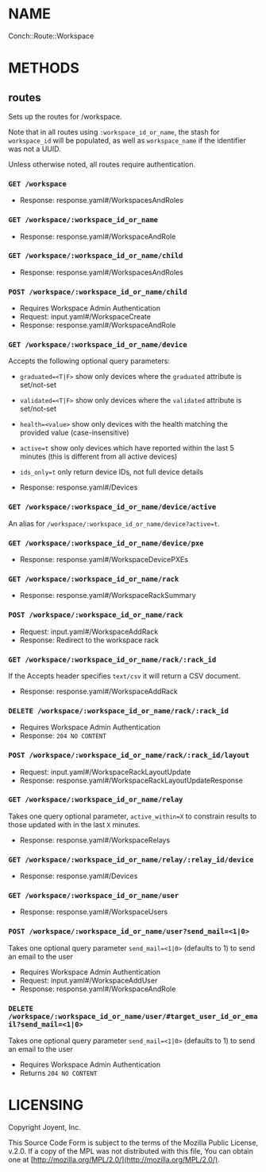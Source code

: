# NAME

Conch::Route::Workspace

# METHODS

## routes

Sets up the routes for /workspace.

Note that in all routes using `:workspace_id_or_name`, the stash for `workspace_id` will be
populated, as well as `workspace_name` if the identifier was not a UUID.

Unless otherwise noted, all routes require authentication.

### `GET /workspace`

- Response: response.yaml#/WorkspacesAndRoles

### `GET /workspace/:workspace_id_or_name`

- Response: response.yaml#/WorkspaceAndRole

### `GET /workspace/:workspace_id_or_name/child`

- Response: response.yaml#/WorkspacesAndRoles

### `POST /workspace/:workspace_id_or_name/child`

- Requires Workspace Admin Authentication
- Request: input.yaml#/WorkspaceCreate
- Response: response.yaml#/WorkspaceAndRole

### `GET /workspace/:workspace_id_or_name/device`

Accepts the following optional query parameters:

- `graduated=<T|F>` show only devices where the `graduated` attribute is set/not-set
- `validated=<T|F>` show only devices where the `validated` attribute is set/not-set
- `health=<value>` show only devices with the health matching the provided value (case-insensitive)
- `active=t` show only devices which have reported within the last 5 minutes (this is different from all active devices)
- `ids_only=t` only return device IDs, not full device details

- Response: response.yaml#/Devices

### `GET /workspace/:workspace_id_or_name/device/active`

An alias for `/workspace/:workspace_id_or_name/device?active=t`.

### `GET /workspace/:workspace_id_or_name/device/pxe`

- Response: response.yaml#/WorkspaceDevicePXEs

### `GET /workspace/:workspace_id_or_name/rack`

- Response: response.yaml#/WorkspaceRackSummary

### `POST /workspace/:workspace_id_or_name/rack`

- Request: input.yaml#/WorkspaceAddRack
- Response: Redirect to the workspace rack

### `GET /workspace/:workspace_id_or_name/rack/:rack_id`

If the Accepts header specifies `text/csv` it will return a CSV document.

- Response: response.yaml#/WorkspaceAddRack

### `DELETE /workspace/:workspace_id_or_name/rack/:rack_id`

- Requires Workspace Admin Authentication
- Response: `204 NO CONTENT`

### `POST /workspace/:workspace_id_or_name/rack/:rack_id/layout`

- Request: input.yaml#/WorkspaceRackLayoutUpdate
- Response: response.yaml#/WorkspaceRackLayoutUpdateResponse

### `GET /workspace/:workspace_id_or_name/relay`

Takes one query optional parameter,  `active_within=X` to constrain results to
those updated with in the last `X` minutes.

- Response: response.yaml#/WorkspaceRelays

### `GET /workspace/:workspace_id_or_name/relay/:relay_id/device`

- Response: response.yaml#/Devices

### `GET /workspace/:workspace_id_or_name/user`

- Response: response.yaml#/WorkspaceUsers

### `POST /workspace/:workspace_id_or_name/user?send_mail=<1|0>`

Takes one optional query parameter `send_mail=<1|0>` (defaults to 1) to send
an email to the user

- Requires Workspace Admin Authentication
- Request: input.yaml#/WorkspaceAddUser
- Response: response.yaml#/WorkspaceAndRole

### `DELETE /workspace/:workspace_id_or_name/user/#target_user_id_or_email?send_mail=<1|0>`

Takes one optional query parameter `send_mail=<1|0>` (defaults to 1) to send
an email to the user

- Requires Workspace Admin Authentication
- Returns `204 NO CONTENT`

# LICENSING

Copyright Joyent, Inc.

This Source Code Form is subject to the terms of the Mozilla Public License,
v.2.0. If a copy of the MPL was not distributed with this file, You can obtain
one at [http://mozilla.org/MPL/2.0/](http://mozilla.org/MPL/2.0/).
